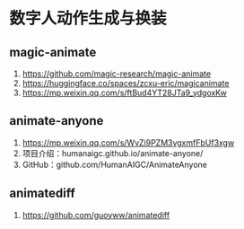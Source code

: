 # 数字人动作生成与换装

## magic-animate
1. https://github.com/magic-research/magic-animate
2. https://huggingface.co/spaces/zcxu-eric/magicanimate
3. https://mp.weixin.qq.com/s/ftBud4YT28JTa9_ydgoxKw

## animate-anyone
1. https://mp.weixin.qq.com/s/WvZi9PZM3vgxmfFbUf3xgw
2. 项目介绍：humanaigc.github.io/animate-anyone/
3. GitHub：github.com/HumanAIGC/AnimateAnyone

## animatediff
1. https://github.com/guoyww/animatediff